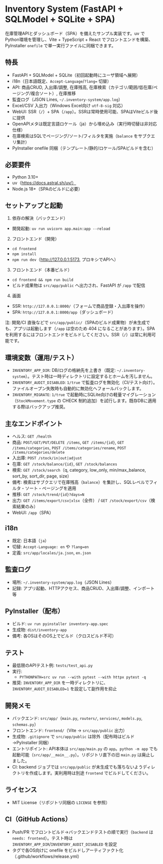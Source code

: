 # Inventory System (FastAPI + SQLModel + SQLite + SPA)

在庫管理APIとダッシュボード（SPA）を備えたサンプル実装です。uv でPython環境を管理し、Vite + TypeScript + React でフロントエンドを構築、PyInstaller `onefile` で単一実行ファイルに同梱できます。

## 特長
- FastAPI + SQLModel + SQLite（初回起動時にユーザ領域へ展開）
- i18n（日本語既定、`Accept-Language`/`?lang=` 切替）
- API: 商品CRUD, 入出庫/調整, 在庫残高, 在庫検索（カテゴリ/範囲/低在庫/ページング/複合ソート）, 在庫推移
- 監査ログ（JSON Lines, `~/.inventory-system/app.log`）
- Excel/CSV 入出力（Windows Excel向け `utf-8-sig` 対応）
- WebUI: SSR（`/`）+ SPA（`/app`）。SSRは常時使用可能、SPAはViteビルド後に提供
- OpenAPIメタは既定言語ロケール（ja）から埋め込み（実行時切替は非対応仕様）
- 在庫検索はSQLでページング/ソート/フィルタを実施（`balance` をサブクエリ集計）
- PyInstaller onefile 同梱（テンプレート/静的/ロケール/SPAビルドを含む）

## 必要要件
- Python 3.10+
- uv（https://docs.astral.sh/uv/）
- Node.js 18+（SPAのビルドに必要）

## セットアップと起動
1) 依存の解決（バックエンド）
- 開発起動: `uv run uvicorn app.main:app --reload`

2) フロントエンド（開発）
- `cd frontend`
- `npm install`
- `npm run dev`（http://127.0.0.1:5173, プロキシでAPIへ）

3) フロントエンド（本番ビルド）
- `cd frontend && npm run build`
- ビルド成果物は `src/app/public` へ出力され、FastAPI が `/app` で配信

4) 画面
- SSR: `http://127.0.0.1:8000/`（フォームで商品登録・入出庫を操作）
- SPA: `http://127.0.0.1:8000/app`（ダッシュボード）

注: 開発/CI 直後などで `src/app/public/`（SPAのビルド成果物）が未生成でも、アプリは起動します（`/app` は空のため 404 になることがあります）。SPA を利用するにはフロントエンドをビルドしてください。SSR（`/`）は常に利用可能です。

## 環境変数（運用/テスト）
- `INVENTORY_APP_DIR`: DB/ログの格納先を上書き（既定: `~/.inventory-system`）。テスト時は一時ディレクトリに設定するとホームを汚しません。
- `INVENTORY_AUDIT_DISABLED`: `1/true` で監査ログを無効化（CI/テスト向け）。ファイルオープン失敗時も自動的に無効化へフォールバックします。
- `INVENTORY_MIGRATE`: `1/true` で起動時にSQLite向けの軽量マイグレーション（`StockMovement.type` の CHECK 制約追加）を試行します。既存DBに適用する際はバックアップ推奨。

## 主なエンドポイント
- ヘルス: `GET /health`
- 商品: `POST/GET/PUT/DELETE /items`, `GET /items/{id}`, `GET /items/categories`, `POST /items/categories/rename`, `POST /items/categories/delete`
- 入出庫: `POST /stock/in|out|adjust`
- 在庫: `GET /stock/balance/{id}`, `GET /stock/balances`
- 検索: `GET /stock/search`（q, category, low_only, min/max_balance, sort_by, sort_dir, page, size）
- 備考: 検索はサブクエリで在庫残高（`balance`）を集計し、SQLレベルでフィルタ・ソート・ページングを適用
- 推移: `GET /stock/trend/{id}?days=N`
- 出力: `GET /items/export/csv|xlsx`（全件） / `GET /stock/export/csv`（検索結果のみ）
- WebUI: `/app`（SPA）

## i18n
- 既定: 日本語（`ja`）
- 切替: `Accept-Language: en` や `?lang=en`
- 定義: `src/app/locales/ja.json`, `en.json`

## 監査ログ
- 場所: `~/.inventory-system/app.log`（JSON Lines）
- 記録: アプリ起動、HTTPアクセス、商品CRUD、入出庫/調整、インポート等

## PyInstaller（配布）
- ビルド: `uv run pyinstaller inventory-app.spec`
- 生成物: `dist/inventory-app`
- 備考: 各OSはそのOS上でビルド（クロスビルド不可）

## テスト
- 最低限のAPIテスト例: `tests/test_api.py`
- 実行:
  - `PYTHONPATH=src uv run --with pytest --with httpx pytest -q`
- 推奨: `INVENTORY_APP_DIR` を一時ディレクトリに、`INVENTORY_AUDIT_DISABLED=1` を設定して副作用を抑止

## 開発メモ
- バックエンド: `src/app/`（`main.py`, `routers/`, `services/`, `models.py`, `schemas.py`）
- フロントエンド: `frontend/`（Vite -> `src/app/public` 出力）
- 生成物: `.gitignore` で `src/app/public` は除外（配布時はビルド→PyInstaller 同梱）
 - エントリポイント: API本体は `src/app/main.py` の `app`。`python -m app` でも起動可能（`src/app/__main__.py`）。リポジトリ直下の旧 `main.py` は廃止しました。
 - CI: backend ジョブでは `src/app/public` が未生成でも落ちないようディレクトリを作成します。実利用時は別途 `frontend` でビルドしてください。

## ライセンス
- MIT License（リポジトリ同梱の `LICENSE` を参照）

## CI（GitHub Actions）
- Push/PR でフロントビルド→バックエンドテストの順で実行（`backend` は `needs: frontend`）。テスト時は `INVENTORY_APP_DIR`/`INVENTORY_AUDIT_DISABLED` を設定
- タグで各OS向けに onefile をビルドしアーティファクト化（.github/workflows/release.yml）
